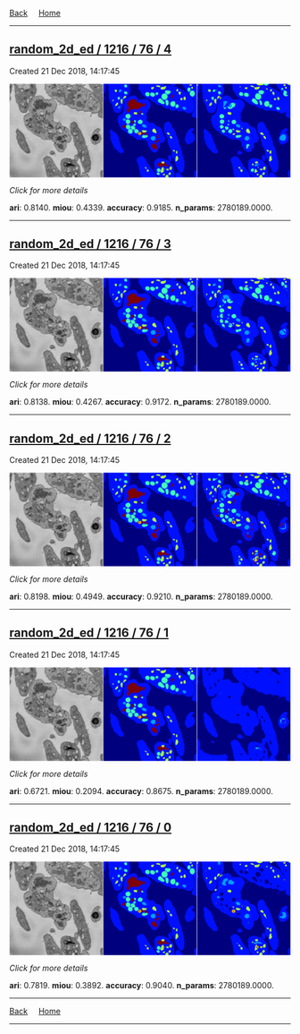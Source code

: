 
[Back](..)&nbsp;&nbsp;&nbsp;&nbsp;&nbsp;[Home](https://leapmanlab.github.io/snapshots)

---

<div class="summary"><a href="4"><h2>random_2d_ed / 1216 / 76 / 4</h2></a><p>Created 21 Dec 2018, 14:17:45
</p><a href="4"><img src="4/media/summary.png" align="center"></a><p>
<i>Click for more details</i>
</p></div>

**ari**: 0.8140. **miou**: 0.4339. **accuracy**: 0.9185. **n_params**: 2780189.0000. 

---

<div class="summary"><a href="3"><h2>random_2d_ed / 1216 / 76 / 3</h2></a><p>Created 21 Dec 2018, 14:17:45
</p><a href="3"><img src="3/media/summary.png" align="center"></a><p>
<i>Click for more details</i>
</p></div>

**ari**: 0.8138. **miou**: 0.4267. **accuracy**: 0.9172. **n_params**: 2780189.0000. 

---

<div class="summary"><a href="2"><h2>random_2d_ed / 1216 / 76 / 2</h2></a><p>Created 21 Dec 2018, 14:17:45
</p><a href="2"><img src="2/media/summary.png" align="center"></a><p>
<i>Click for more details</i>
</p></div>

**ari**: 0.8198. **miou**: 0.4949. **accuracy**: 0.9210. **n_params**: 2780189.0000. 

---

<div class="summary"><a href="1"><h2>random_2d_ed / 1216 / 76 / 1</h2></a><p>Created 21 Dec 2018, 14:17:45
</p><a href="1"><img src="1/media/summary.png" align="center"></a><p>
<i>Click for more details</i>
</p></div>

**ari**: 0.6721. **miou**: 0.2094. **accuracy**: 0.8675. **n_params**: 2780189.0000. 

---

<div class="summary"><a href="0"><h2>random_2d_ed / 1216 / 76 / 0</h2></a><p>Created 21 Dec 2018, 14:17:45
</p><a href="0"><img src="0/media/summary.png" align="center"></a><p>
<i>Click for more details</i>
</p></div>

**ari**: 0.7819. **miou**: 0.3892. **accuracy**: 0.9040. **n_params**: 2780189.0000. 

---

[Back](..)&nbsp;&nbsp;&nbsp;&nbsp;&nbsp;[Home](https://leapmanlab.github.io/snapshots)

---